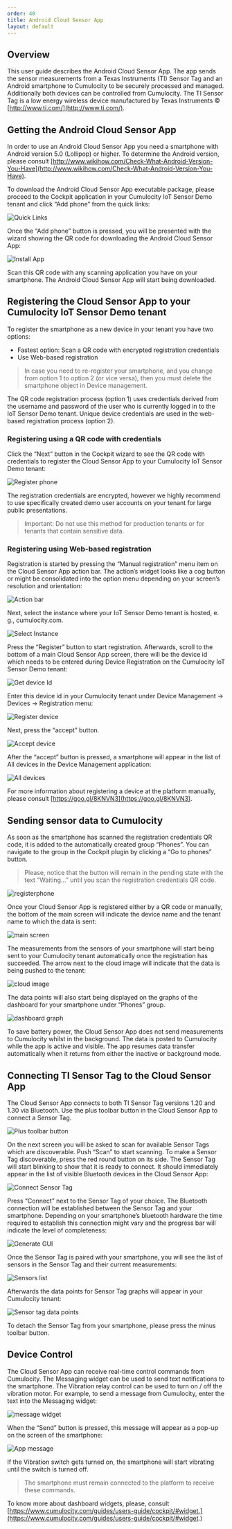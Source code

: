```yaml
---
order: 40
title: Android Cloud Sensor App
layout: default
---
```


## Overview

This user guide describes the Android Cloud Sensor App. The app sends the sensor measurements from a Texas Instruments (TI) Sensor Tag and an Android smartphone to Cumulocity to be securely processed and managed. Additionally both devices can be controlled from Cumulocity. The TI Sensor Tag is a low energy wireless device manufactured by Texas Instruments © [http://www.ti.com/](http://www.ti.com/).

## Getting the Android Cloud Sensor App

In order to use an Android Cloud Sensor App you need a smartphone with Android version 5.0 (Lollipop) or higher. To determine the Android version, please consult [http://www.wikihow.com/Check-What-Android-Version-You-Have](http://www.wikihow.com/Check-What-Android-Version-You-Have).

To download the Android Cloud Sensor App executable package, please proceed to the Cockpit application in your Cumulocity IoT Sensor Demo tenant and click “Add phone” from the quick links:

![Quick Links](/guides/users-guide/quicklinks.png)

Once the “Add phone” button is pressed, you will be presented with the wizard showing the QR code for downloading the Android Cloud Sensor App:

![Install App](/guides/users-guide/installapp.png)

Scan this QR code with any scanning application you have on your smartphone. The Android Cloud Sensor App will start being downloaded.

## Registering the Cloud Sensor App to your Cumulocity IoT Sensor Demo tenant

To register the smartphone as a new device in your tenant you have two options:

- Fastest option: Scan a QR code with encrypted registration credentials
- Use Web-based registration

> In case you need to re-register your smartphone, and you change from option 1 to option 2 (or vice versa), then you must delete the smartphone object in Device management.

The QR code registration process (option 1) uses credentials derived from the username and password of the user who is currently logged in to the IoT Sensor Demo tenant. Unique device credentials are used in the web-based registration process (option 2).

### Registering using a QR code with credentials

Click the “Next” button in the Cockpit wizard to see the QR code with credentials to register the Cloud Sensor App to your Cumulocity IoT Sensor Demo tenant:

![Register phone](/guides/users-guide/registerphone.png)

The registration credentials are encrypted, however we highly recommend to use specifically created demo user accounts on your tenant for large public presentations.

> Important: Do not use this method for production tenants or for tenants that contain sensitive data.

### Registering using Web-based registration

Registration is started by pressing the “Manual registration” menu item on the Cloud Sensor App action bar. The action’s widget looks like a cog button or might be consolidated into the option menu depending on your screen’s resolution and orientation:

![Action bar](/guides/users-guide/actionbar.png)

Next, select the instance where your IoT Sensor Demo tenant is hosted, e. g., cumulocity.com.

![Select Instance](/guides/users-guide/selectinstance.png)

Press the “Register” button to start registration. Afterwards, scroll to the bottom of a main Cloud Sensor App screen, there will be the device id which needs to be entered during Device Registration on the Cumulocity IoT Sensor Demo tenant:

![Get device Id](/guides/users-guide/getdeviceid.png)

Enter this device id in your Cumulocity tenant under Device Management -> Devices -> Registration menu:

![Register device](/guides/users-guide/registerdeviceid.png)

Next, press the “accept” button.

![Accept device](/guides/users-guide/acceptdevice.png)

After the “accept” button is pressed, a smartphone will appear in the list of All devices in the Device Management application:

![All devices](/guides/users-guide/alldevices.png)

For more information about registering a device at the platform manually, please consult [https://goo.gl/8KNVN3](https://goo.gl/8KNVN3).

## Sending sensor data to Cumulocity

As soon as the smartphone has scanned the registration credentials QR code, it is added to the automatically created group “Phones”. You can navigate to the group in the Cockpit plugin by clicking a “Go to phones” button. 

> Please, notice that the button will remain in the pending state with the text “Waiting...” until you scan the registration credentials QR code.

![registerphone](/guides/users-guide/registerphone.png)

Once your Cloud Sensor App is registered either by a QR code or manually, the bottom of the main screen will indicate the device name and the tenant name to which the data is sent:

![main screen](/guides/users-guide/mainscreen.png)

The measurements from the sensors of your smartphone will start being sent to your Cumulocity tenant automatically once the registration has succeeded. The arrow next to the cloud image will indicate that the data is being pushed to the tenant:

![cloud image](/guides/users-guide/cloudimage.png)

The data points will also start being displayed on the graphs of the dashboard for your smartphone under “Phones” group.

![dashboard graph](/guides/users-guide/dashboardgraph.png)

To save battery power, the Cloud Sensor App does not send measurements to Cumulocity whilst in the background. The data is posted to Cumulocity while the app is active and visible. The app resumes data transfer automatically when it returns from either the inactive or background mode.

## Connecting TI Sensor Tag to the Cloud Sensor App

The Cloud Sensor App connects to both TI Sensor Tag versions 1.20 and 1.30 via Bluetooth. Use the plus toolbar button in the Cloud Sensor App to connect a Sensor Tag.

![Plus toolbar button](/guides/users-guide/plustoolbarbutton.png)

On the next screen you will be asked to scan for available Sensor Tags which are discoverable. Push “Scan” to start scanning. To make a Sensor Tag discoverable, press the red round button on its side. The Sensor Tag will start blinking to show that it is ready to connect. It should immediately appear in the list of visible Bluetooth devices in the Cloud Sensor App:

![Connect Sensor Tag](/guides/users-guide/connectsensortag.png)

Press “Connect” next to the Sensor Tag of your choice. The Bluetooth connection will be established between the Sensor Tag and your smartphone. Depending on your smartphone’s bluetooth hardware the time required to establish this connection might vary and the progress bar will indicate the level of completeness:

![Generate GUI](/guides/users-guide/generategui.png)

Once the Sensor Tag is paired with your smartphone, you will see the list of sensors in the Sensor Tag and their current measurements:

![Sensors list](/guides/users-guide/sensorslist.png)

Afterwards the data points for Sensor Tag graphs will appear in your Cumulocity tenant:

![Sensor tag data points](/guides/users-guide/sensortagdatapoints.png)

To detach the Sensor Tag from your smartphone, please press the minus toolbar button.

## Device Control

The Cloud Sensor App can receive real-time control commands from Cumulocity. The Messaging widget can be used to send text notifications to the smartphone. The Vibration relay control can be used to turn on / off the vibration motor. For example, to send a message from Cumulocity, enter the text into the Messaging widget:

![message widget](/guides/users-guide/messagewidget.png)

When the “Send” button is pressed, this message will appear as a pop-up on the screen of the smartphone:

![App message](/guides/users-guide/appmessage.png)

If the Vibration switch gets turned on, the smartphone will start vibrating until the switch is turned off.

> The smartphone must remain connected to the platform to receive these commands. 

To know more about dashboard widgets, please, consult
[https://www.cumulocity.com/guides/users-guide/cockpit/#widget.](https://www.cumulocity.com/guides/users-guide/cockpit/#widget.)